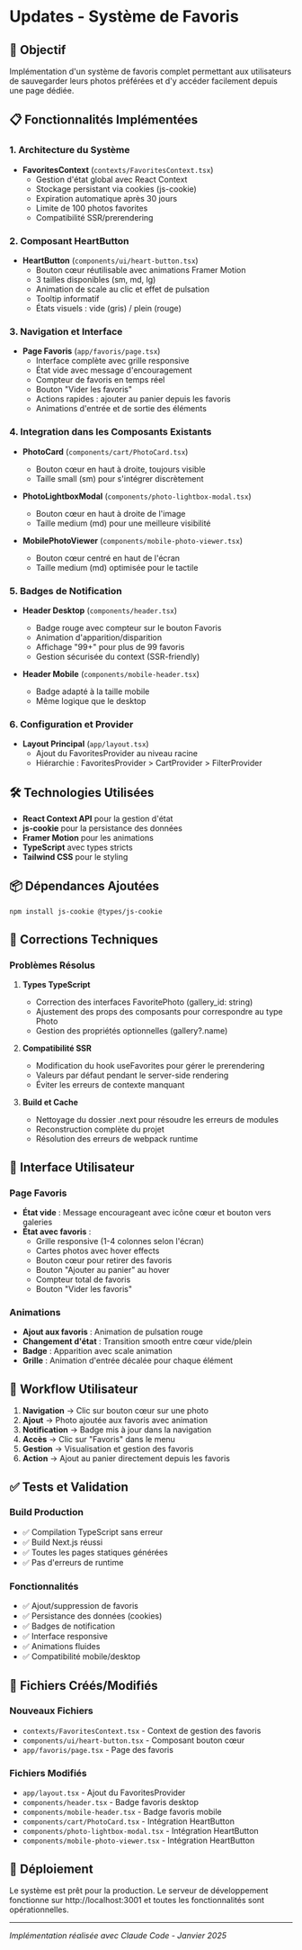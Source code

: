 # Updates - Système de Favoris

## 🎯 Objectif
Implémentation d'un système de favoris complet permettant aux utilisateurs de sauvegarder leurs photos préférées et d'y accéder facilement depuis une page dédiée.

## 📋 Fonctionnalités Implémentées

### 1. **Architecture du Système**
- **FavoritesContext** (`contexts/FavoritesContext.tsx`)
  - Gestion d'état global avec React Context
  - Stockage persistant via cookies (js-cookie)
  - Expiration automatique après 30 jours
  - Limite de 100 photos favorites
  - Compatibilité SSR/prerendering

### 2. **Composant HeartButton**
- **HeartButton** (`components/ui/heart-button.tsx`)
  - Bouton cœur réutilisable avec animations Framer Motion
  - 3 tailles disponibles (sm, md, lg)
  - Animation de scale au clic et effet de pulsation
  - Tooltip informatif
  - États visuels : vide (gris) / plein (rouge)

### 3. **Navigation et Interface**
- **Page Favoris** (`app/favoris/page.tsx`)
  - Interface complète avec grille responsive
  - État vide avec message d'encouragement
  - Compteur de favoris en temps réel
  - Bouton "Vider les favoris"
  - Actions rapides : ajouter au panier depuis les favoris
  - Animations d'entrée et de sortie des éléments

### 4. **Integration dans les Composants Existants**
- **PhotoCard** (`components/cart/PhotoCard.tsx`)
  - Bouton cœur en haut à droite, toujours visible
  - Taille small (sm) pour s'intégrer discrètement

- **PhotoLightboxModal** (`components/photo-lightbox-modal.tsx`)
  - Bouton cœur en haut à droite de l'image
  - Taille medium (md) pour une meilleure visibilité

- **MobilePhotoViewer** (`components/mobile-photo-viewer.tsx`)
  - Bouton cœur centré en haut de l'écran
  - Taille medium (md) optimisée pour le tactile

### 5. **Badges de Notification**
- **Header Desktop** (`components/header.tsx`)
  - Badge rouge avec compteur sur le bouton Favoris
  - Animation d'apparition/disparition
  - Affichage "99+" pour plus de 99 favoris
  - Gestion sécurisée du context (SSR-friendly)

- **Header Mobile** (`components/mobile-header.tsx`)
  - Badge adapté à la taille mobile
  - Même logique que le desktop

### 6. **Configuration et Provider**
- **Layout Principal** (`app/layout.tsx`)
  - Ajout du FavoritesProvider au niveau racine
  - Hiérarchie : FavoritesProvider > CartProvider > FilterProvider

## 🛠️ Technologies Utilisées
- **React Context API** pour la gestion d'état
- **js-cookie** pour la persistance des données
- **Framer Motion** pour les animations
- **TypeScript** avec types stricts
- **Tailwind CSS** pour le styling

## 📦 Dépendances Ajoutées
```bash
npm install js-cookie @types/js-cookie
```

## 🔧 Corrections Techniques

### Problèmes Résolus
1. **Types TypeScript**
   - Correction des interfaces FavoritePhoto (gallery_id: string)
   - Ajustement des props des composants pour correspondre au type Photo
   - Gestion des propriétés optionnelles (gallery?.name)

2. **Compatibilité SSR**
   - Modification du hook useFavorites pour gérer le prerendering
   - Valeurs par défaut pendant le server-side rendering
   - Éviter les erreurs de contexte manquant

3. **Build et Cache**
   - Nettoyage du dossier .next pour résoudre les erreurs de modules
   - Reconstruction complète du projet
   - Résolution des erreurs de webpack runtime

## 🎨 Interface Utilisateur

### Page Favoris
- **État vide** : Message encourageant avec icône cœur et bouton vers galeries
- **État avec favoris** : 
  - Grille responsive (1-4 colonnes selon l'écran)
  - Cartes photos avec hover effects
  - Bouton cœur pour retirer des favoris
  - Bouton "Ajouter au panier" au hover
  - Compteur total de favoris
  - Bouton "Vider les favoris"

### Animations
- **Ajout aux favoris** : Animation de pulsation rouge
- **Changement d'état** : Transition smooth entre cœur vide/plein
- **Badge** : Apparition avec scale animation
- **Grille** : Animation d'entrée décalée pour chaque élément

## 🔄 Workflow Utilisateur

1. **Navigation** → Clic sur bouton cœur sur une photo
2. **Ajout** → Photo ajoutée aux favoris avec animation
3. **Notification** → Badge mis à jour dans la navigation
4. **Accès** → Clic sur "Favoris" dans le menu
5. **Gestion** → Visualisation et gestion des favoris
6. **Action** → Ajout au panier directement depuis les favoris

## ✅ Tests et Validation

### Build Production
- ✅ Compilation TypeScript sans erreur
- ✅ Build Next.js réussi
- ✅ Toutes les pages statiques générées
- ✅ Pas d'erreurs de runtime

### Fonctionnalités
- ✅ Ajout/suppression de favoris
- ✅ Persistance des données (cookies)
- ✅ Badges de notification
- ✅ Interface responsive
- ✅ Animations fluides
- ✅ Compatibilité mobile/desktop

## 📁 Fichiers Créés/Modifiés

### Nouveaux Fichiers
- `contexts/FavoritesContext.tsx` - Context de gestion des favoris
- `components/ui/heart-button.tsx` - Composant bouton cœur
- `app/favoris/page.tsx` - Page des favoris

### Fichiers Modifiés
- `app/layout.tsx` - Ajout du FavoritesProvider
- `components/header.tsx` - Badge favoris desktop
- `components/mobile-header.tsx` - Badge favoris mobile
- `components/cart/PhotoCard.tsx` - Intégration HeartButton
- `components/photo-lightbox-modal.tsx` - Intégration HeartButton
- `components/mobile-photo-viewer.tsx` - Intégration HeartButton

## 🚀 Déploiement
Le système est prêt pour la production. Le serveur de développement fonctionne sur http://localhost:3001 et toutes les fonctionnalités sont opérationnelles.

---
*Implémentation réalisée avec Claude Code - Janvier 2025*